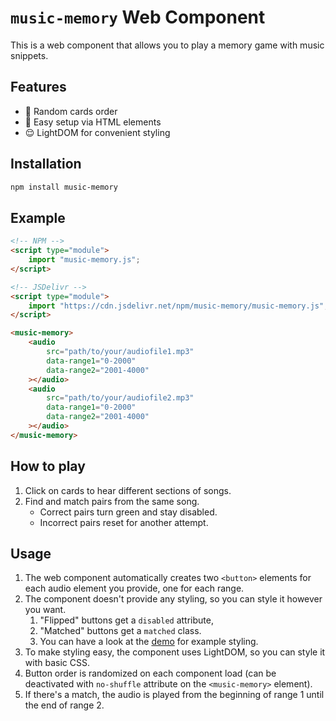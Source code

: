 # `music-memory` Web Component

This is a web component that allows you to play a memory game with music snippets.

## Features

-   🎲 Random cards order
-   🎵 Easy setup via HTML elements
-   😌 LightDOM for convenient styling

## Installation

```bash
npm install music-memory
```

## Example

```html
<!-- NPM -->
<script type="module">
	import "music-memory.js";
</script>

<!-- JSDelivr -->
<script type="module">
	import "https://cdn.jsdelivr.net/npm/music-memory/music-memory.js";
</script>

<music-memory>
	<audio
		src="path/to/your/audiofile1.mp3"
		data-range1="0-2000"
		data-range2="2001-4000"
	></audio>
	<audio
		src="path/to/your/audiofile2.mp3"
		data-range1="0-2000"
		data-range2="2001-4000"
	></audio>
</music-memory>
```

## How to play

1. Click on cards to hear different sections of songs.
2. Find and match pairs from the same song.
    - Correct pairs turn green and stay disabled.
    - Incorrect pairs reset for another attempt.

## Usage

1. The web component automatically creates two `<button>` elements for each audio element you provide, one for each range.
2. The component doesn't provide any styling, so you can style it however you want.
    1. "Flipped" buttons get a `disabled` attribute,
    2. "Matched" buttons get a `matched` class.
    3. You can have a look at the [demo](index.html) for example styling.
3. To make styling easy, the component uses LightDOM, so you can style it with basic CSS.
4. Button order is randomized on each component load (can be deactivated with `no-shuffle` attribute on the `<music-memory>` element).
5. If there's a match, the audio is played from the beginning of range 1 until the end of range 2.
